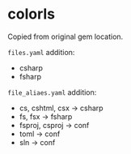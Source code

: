 # colorls

Copied from original gem location.

`files.yaml` addition:

- csharp
- fsharp

`file_aliaes.yaml` addition:

- cs, cshtml, csx -> csharp
- fs, fsx         -> fsharp
- fsproj, csproj  -> conf
- toml            -> conf
- sln             -> conf


